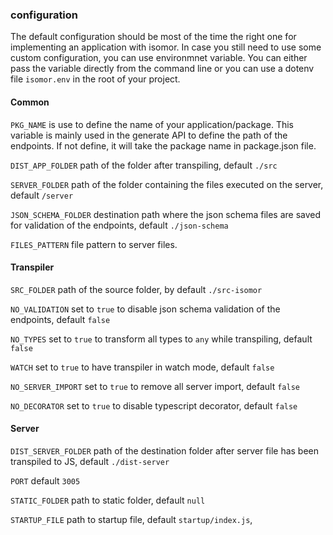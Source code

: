 ### configuration

The default configuration should be most of the time the right one for implementing an application with isomor. In case you still need to use some custom configuration, you can use environmnet variable. You can either pass the variable directly from the command line or you can use a dotenv file `isomor.env` in the root of your project.

#### Common

`PKG_NAME` is use to define the name of your application/package. This variable is mainly used in the generate API to define the path of the endpoints. If not define, it will take the package name in package.json file.

`DIST_APP_FOLDER` path of the folder after transpiling, default `./src`

`SERVER_FOLDER` path of the folder containing the files executed on the server, default `/server`

`JSON_SCHEMA_FOLDER` destination path where the json schema files are saved for validation of the endpoints, default `./json-schema`

`FILES_PATTERN` file pattern to server files.

#### Transpiler

`SRC_FOLDER` path of the source folder, by default `./src-isomor`

`NO_VALIDATION` set to `true` to disable json schema validation of the endpoints, default `false`

`NO_TYPES` set to `true` to transform all types to `any` while transpiling, default `false`

`WATCH` set to `true` to have transpiler in watch mode, default `false`

`NO_SERVER_IMPORT` set to `true` to remove all server import, default `false`

`NO_DECORATOR` set to `true` to disable typescript decorator, default `false`

#### Server

`DIST_SERVER_FOLDER` path of the destination folder after server file has been transpiled to JS, default `./dist-server`

`PORT` default `3005`

`STATIC_FOLDER` path to static folder, default `null`

`STARTUP_FILE` path to startup file, default `startup/index.js`,
